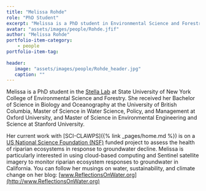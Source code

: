 ```yaml
---
title: "Melissa Rohde"
role: "PhD Student"
excerpt: "Melissa is a PhD student in Environmental Science and Forestry at SUNY."
avatar: "assets/images/people/Rohde.jfif"
author: "Melissa Rohde"
portfolio-item-category:
    - people
portfolio-item-tag:
    
header:
   image: "assets/images/people/Rohde_header.jpg"
   caption: ""
---
```


 Melissa is a PhD student in the [Stella Lab](https://stella-lab.weebly.com/people.html) at State University of New York College of Environmental Science and Forestry.  She received her Bachelor of Science in Biology and Oceanography at the University of British Columbia, Master of Science in Water Science, Policy, and Management at Oxford University, and Master of Science in Environmental Engineering and Science at Stanford University. 

Her current work with [SCI-CLAWPS]({% link _pages/home.md %}) is on a [US National Science Foundation (NSF)](https://www.nsf.gov) funded project to assess the health of riparian ecosystems in response to groundwater decline.  Melissa is particularly interested in using cloud-based computing and Sentinel satellite imagery to monitor riparian ecosystem responses to groundwater in California. You can follow her musings on water, sustainability, and climate change on her blog: [www.ReflectionsOnWater.org](http://www.ReflectionsOnWater.org)

